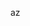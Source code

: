 az
<!---
zhcxiew/zhcxiew is a ✨ special ✨ repository because its `README.md` (this file) appears on your GitHub profile.
You can click the Preview link to take a look at your changes.
--->
